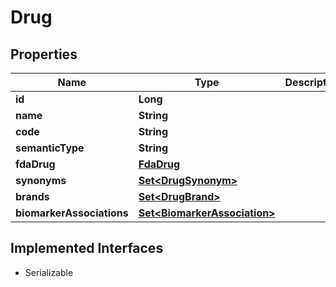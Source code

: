 

# Drug


## Properties

Name | Type | Description | Notes
------------ | ------------- | ------------- | -------------
**id** | **Long** |  |  [optional]
**name** | **String** |  |  [optional]
**code** | **String** |  |  [optional]
**semanticType** | **String** |  |  [optional]
**fdaDrug** | [**FdaDrug**](FdaDrug.md) |  |  [optional]
**synonyms** | [**Set&lt;DrugSynonym&gt;**](DrugSynonym.md) |  |  [optional]
**brands** | [**Set&lt;DrugBrand&gt;**](DrugBrand.md) |  |  [optional]
**biomarkerAssociations** | [**Set&lt;BiomarkerAssociation&gt;**](BiomarkerAssociation.md) |  |  [optional]


## Implemented Interfaces

* Serializable


